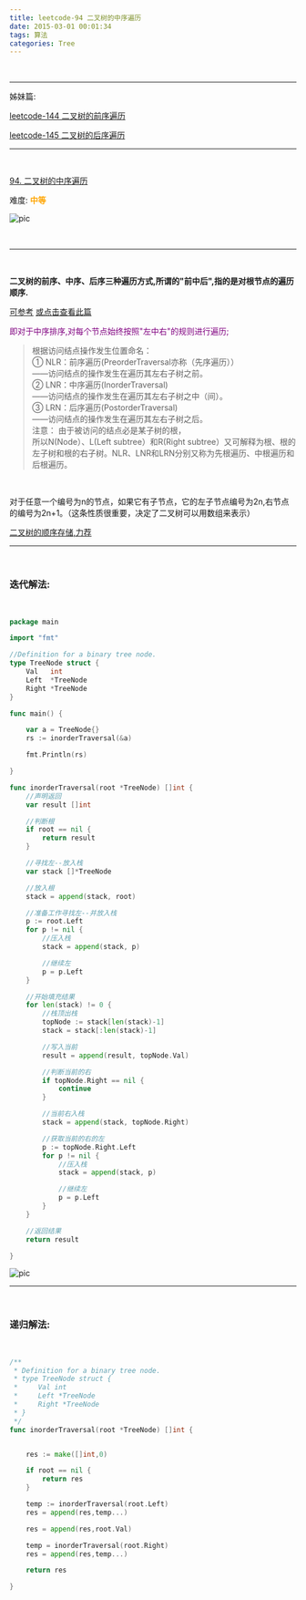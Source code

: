 ```yaml
---
title: leetcode-94 二叉树的中序遍历
date: 2015-03-01 00:01:34
tags: 算法
categories: Tree
---
```


<br>


---

姊妹篇:

[leetcode-144 二叉树的前序遍历](http://www.dashen.tech/2015/03/01/leetcode-144-%E4%BA%8C%E5%8F%89%E6%A0%91%E7%9A%84%E5%89%8D%E5%BA%8F%E9%81%8D%E5%8E%86/)

[leetcode-145 二叉树的后序遍历](http://www.dashen.tech/2015/03/01/leetcode-145-%E4%BA%8C%E5%8F%89%E6%A0%91%E7%9A%84%E5%90%8E%E5%BA%8F%E9%81%8D%E5%8E%86/)


---



<br>

[94. 二叉树的中序遍历](https://leetcode-cn.com/problems/binary-tree-inorder-traversal/)

难度:  <font color="orange">**中等**</font>


![pic](leetcode-94-二叉树的中序遍历/1.png)


<br>


---


<br>

**二叉树的前序、中序、后序三种遍历方式,所谓的"前中后",指的是对根节点的遍历顺序.**

[可参考](https://blog.csdn.net/qq_33243189/article/details/80222629)
[或点击查看此篇](https://blog.csdn.net/dingqianyi2007/article/details/79585153)


<font color="purple">即对于中序排序,对每个节点始终按照"左中右"的规则进行遍历;</font>


> 根据访问结点操作发生位置命名：<br>
① NLR：前序遍历(PreorderTraversal亦称（先序遍历））<br>
——访问结点的操作发生在遍历其左右子树之前。<br>
② LNR：中序遍历(InorderTraversal)<br>
——访问结点的操作发生在遍历其左右子树之中（间）。<br>
③ LRN：后序遍历(PostorderTraversal)<br>
——访问结点的操作发生在遍历其左右子树之后。<br>
注意：
由于被访问的结点必是某子树的根，<br>所以N(Node）、L(Left subtree）和R(Right subtree）又可解释为根、根的左子树和根的右子树。NLR、LNR和LRN分别又称为先根遍历、中根遍历和后根遍历。

<br>

对于任意一个编号为n的节点，如果它有子节点，它的左子节点编号为2n,右节点的编号为2n+1。（这条性质很重要，决定了二叉树可以用数组来表示）<br>

[二叉树的顺序存储,力荐](https://www.cnblogs.com/yw-ah/p/5872516.html)






---


<br>

### 迭代解法:

<br>

```go
package main

import "fmt"

//Definition for a binary tree node.
type TreeNode struct {
	Val   int
	Left  *TreeNode
	Right *TreeNode
}

func main() {

	var a = TreeNode{}
	rs := inorderTraversal(&a)

	fmt.Println(rs)

}

func inorderTraversal(root *TreeNode) []int {
	//声明返回
	var result []int

	//判断根
	if root == nil {
		return result
	}

	//寻找左--放入栈
	var stack []*TreeNode

	//放入根
	stack = append(stack, root)

	//准备工作寻找左--并放入栈
	p := root.Left
	for p != nil {
		//压入栈
		stack = append(stack, p)

		//继续左
		p = p.Left
	}

	//开始填充结果
	for len(stack) != 0 {
		//栈顶出栈
		topNode := stack[len(stack)-1]
		stack = stack[:len(stack)-1]

		//写入当前
		result = append(result, topNode.Val)

		//判断当前的右
		if topNode.Right == nil {
			continue
		}

		//当前右入栈
		stack = append(stack, topNode.Right)

		//获取当前的右的左
		p := topNode.Right.Left
		for p != nil {
			//压入栈
			stack = append(stack, p)

			//继续左
			p = p.Left
		}
	}

	//返回结果
	return result

}

```

![pic](leetcode-94-二叉树的中序遍历/2.png)



---

<br>

### 递归解法:

<br>


```go
/**
 * Definition for a binary tree node.
 * type TreeNode struct {
 *     Val int
 *     Left *TreeNode
 *     Right *TreeNode
 * }
 */
func inorderTraversal(root *TreeNode) []int {


    res := make([]int,0)

    if root == nil {
        return res
    }

    temp := inorderTraversal(root.Left)
    res = append(res,temp...)

    res = append(res,root.Val)

    temp = inorderTraversal(root.Right)
    res = append(res,temp...)

    return res

}
```